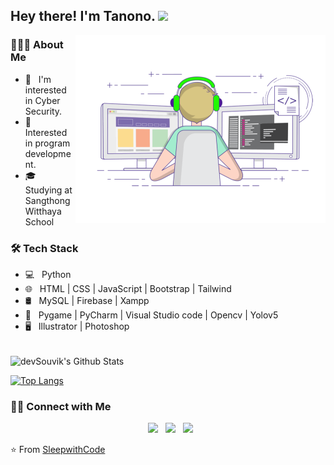 <h2> Hey there! I'm Tanono. <img src="https://github.com/souvikguria98/souvikguria98/blob/master/Hi.gif" width="25"></h2>
<img align="right" alt="GIF" src="https://raw.githubusercontent.com/devSouvik/devSouvik/master/gif3.gif" width="400"/>

<h3> 👨🏻‍💻 About Me </h3>

- 🔭 &nbsp; I'm interested in Cyber Security.
- 🤔 &nbsp; Interested in program development.
- 🎓 &nbsp; Studying at Sangthong Witthaya School

<h3>🛠 Tech Stack</h3>

- 💻 &nbsp; Python 
- 🌐 &nbsp; HTML | CSS | JavaScript | Bootstrap | Tailwind
- 🛢 &nbsp; MySQL | Firebase | Xampp
- 🔧 &nbsp; Pygame | PyCharm | Visual Studio code | Opencv | Yolov5
- 🖥 &nbsp; Illustrator | Photoshop 

<br>

<img align="center" src="https://github-readme-stats.vercel.app/api?username=devSouvik&include_all_commits=true&count_private=true&show_icons=true&line_height=20&title_color=7A7ADB&icon_color=2234AE&text_color=D3D3D3&bg_color=0,000000,130F40" alt="devSouvik's Github Stats">

</br>

[![Top Langs](https://github-readme-stats.vercel.app/api/top-langs/?username=devSouvik&layout=compact&text_color=daf7dc&bg_color=151515)](https://github.com/devSouvik/github-readme-stats)


<h3> 🤝🏻 Connect with Me </h3>

<p align="center">
&nbsp; <a href="https://www.instagram.com/mr.oomn/" target="_blank" rel="noopener noreferrer"><img src="https://img.icons8.com/plasticine/100/null/instagram-new--v2.png" width="50" /></a>  
&nbsp; <a href="https://open.spotify.com/user/31dwa26ogq35dkj4dx35dvahhhwe?si=9b829a0fef724a9f" target="_blank" rel="noopener noreferrer"><img src="https://img.icons8.com/fluency/48/null/spotify.png" width="50" /></a>
&nbsp; <a href="tanonmarvel@gmail.com" target="_blank" rel="noopener noreferrer"><img src="https://img.icons8.com/fluency/48/null/gmail.png"  width="50" /></a>
</p>

⭐️ From [SleepwithCode](https://github.com/Tanono48)

